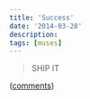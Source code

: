 ```yaml
---
title: 'Success'
date: '2014-03-28'
description:
tags: [muses]
---
```


> SHIP IT

([comments](https://twitter.com/bloerwald/status/448415935926255618/photo/1))
